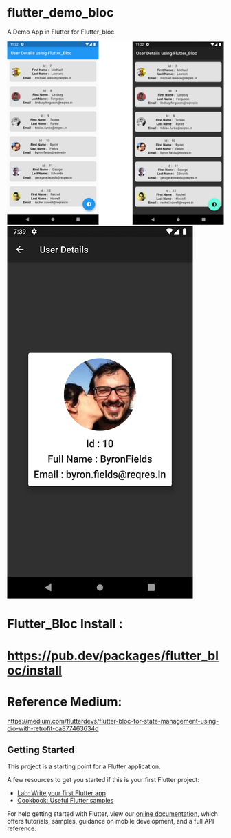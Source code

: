 # flutter_demo_bloc

A Demo App in Flutter for Flutter_bloc.

![Test Image 1](img1.png)
![Test Image 1](img2.png)


# Flutter_Bloc Install : 
# https://pub.dev/packages/flutter_bloc/install

# Reference Medium:
https://medium.com/flutterdevs/flutter-bloc-for-state-management-using-dio-with-retrofit-ca877463634d

## Getting Started

This project is a starting point for a Flutter application.

A few resources to get you started if this is your first Flutter project:

- [Lab: Write your first Flutter app](https://flutter.dev/docs/get-started/codelab)
- [Cookbook: Useful Flutter samples](https://flutter.dev/docs/cookbook)

For help getting started with Flutter, view our
[online documentation](https://flutter.dev/docs), which offers tutorials,
samples, guidance on mobile development, and a full API reference.
